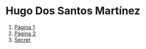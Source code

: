 # Hugo Dos Santos Martínez

1. [Página 1](page01.md)
2. [Página 2](page02.md)
3. [Secret](secret.md)